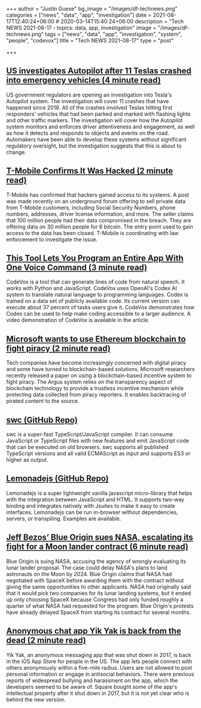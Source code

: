 +++
author = "Justin Guese"
bg_image = "/images/df-technews.png"
categories = ["news", "data", "app", "investigation"]
date = 2021-08-17T12:40:24+06:00 # 2020-03-14T15:40:24+06:00
description = "Tech NEWS 2021-08-17 - topics: data, app, investigation"
image = "/images/df-technews.png"
tags = ["news", "data", "app", "investigation", "system", "people", "codevox"]
title = "Tech NEWS 2021-08-17"
type = "post"

+++

## [US investigates Autopilot after 11 Teslas crashed into emergency vehicles (4 minute read)](https://arstechnica.com/cars/2021/08/us-investigates-autopilot-after-11-teslas-crashed-into-emergency-vehicles/)

US government regulators are opening an investigation into Tesla's Autopilot system. The investigation will cover 11 crashes that have happened since 2018. All of the crashes involved Teslas hitting first responders' vehicles that had been parked and marked with flashing lights and other traffic markers. The investigation will cover how the Autopilot system monitors and enforces driver attentiveness and engagement, as well as how it detects and responds to objects and events on the road. Automakers have been able to develop these systems without significant regulatory oversight, but the investigation suggests that this is about to change.

## [T-Mobile Confirms It Was Hacked (2 minute read)](https://www.vice.com/en/article/y3d4dw/t-mobile-confirms-it-was-hacked)

T-Mobile has confirmed that hackers gained access to its systems. A post was made recently on an underground forum offering to sell private data from T-Mobile customers, including Social Security Numbers, phone numbers, addresses, driver license information, and more. The seller claims that 100 million people had their data compromised in the breach. They are offering data on 30 million people for 6 bitcoin. The entry point used to gain access to the data has been closed. T-Mobile is coordinating with law enforcement to investigate the issue.

## [This Tool Lets You Program an Entire App With One Voice Command (3 minute read)](https://www.vice.com/en/article/dyveay/learning-to-code-openai-codex-natural-language-processing)

CodeVox is a tool that can generate lines of code from natural speech. It works with Python and JavaScript. CodeVox uses OpenAI's Codex AI system to translate natural language to programming languages. Codex is trained on a data set of publicly available code. Its current version can execute about 37 percent of tasks users give it. CodeVox demonstrates how Codex can be used to help make coding accessible to a larger audience. A video demonstration of CodeVox is available in the article.

## [Microsoft wants to use Ethereum blockchain to fight piracy (2 minute read)](https://cointelegraph.com/news/microsoft-wants-to-use-ethereum-blockchain-to-fight-piracy)

Tech companies have become increasingly concerned with digital piracy and some have turned to blockchain-based solutions. Microsoft researchers recently released a paper on using a blockchain-based incentive system to fight piracy. The Argus system relies on the transparency aspect of blockchain technology to provide a trustless incentive mechanism while protecting data collected from piracy reporters. It enables backtracing of pirated content to the source.

## [swc (GitHub Repo)](https://github.com/swc-project/swc)

swc is a super-fast TypeScript/JavaScript compiler. It can consume JavaScript or TypeScript files with new features and emit JavaScript code that can be executed on old browsers. swc supports all published TypeScript versions and all valid ECMAScript as input and supports ES3 or higher as output.

## [Lemonadejs (GitHub Repo)](https://github.com/lemonadejs/lemonadejs)

Lemonadejs is a super lightweight vanilla javascript micro-library that helps with the integration between JavaScript and HTML. It supports two-way binding and integrates natively with Jsuites to make it easy to create interfaces. Lemonadejs can be run in-browser without dependencies, servers, or transpiling. Examples are available.

## [Jeff Bezos’ Blue Origin sues NASA, escalating its fight for a Moon lander contract (6 minute read)](https://www.theverge.com/2021/8/16/22623022/jeff-bezos-blue-origin-sue-nasa-lawsuit-hls-lunar-lander)

Blue Origin is suing NASA, accusing the agency of wrongly evaluating its lunar lander proposal. The case could delay NASA's plans to land astronauts on the Moon by 2024. Blue Origin claims that NASA had negotiated with SpaceX before awarding them with the contract without giving the same opportunities to other applicants. NASA had originally said that it would pick two companies for its lunar landing systems, but it ended up only choosing SpaceX because Congress had only funded roughly a quarter of what NASA had requested for the program. Blue Origin's protests have already delayed SpaceX from starting its contract for several months.

## [Anonymous chat app Yik Yak is back from the dead (2 minute read)](https://www.engadget.com/anonymous-chat-app-yik-yak-is-back-from-the-dead-183103824.html)

Yik Yak, an anonymous messaging app that was shut down in 2017, is back in the iOS App Store for people in the US. The app lets people connect with others anonymously within a five-mile radius. Users are not allowed to post personal information or engage in antisocial behaviors. There were previous reports of widespread bullying and harassment on the app, which the developers seemed to be aware of. Square bought some of the app's intellectual property after it shut down in 2017, but it is not yet clear who is behind the new version.

